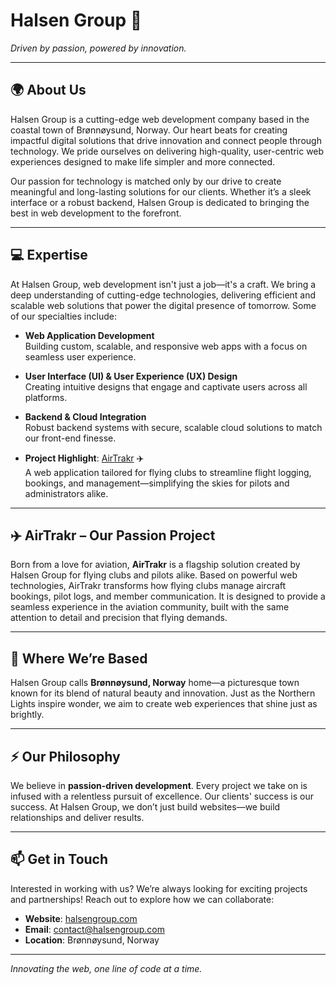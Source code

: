 # Halsen Group 🚀  
*Driven by passion, powered by innovation.*

---

## 🌍 About Us

Halsen Group is a cutting-edge web development company based in the coastal town of Brønnøysund, Norway. Our heart beats for creating impactful digital solutions that drive innovation and connect people through technology. We pride ourselves on delivering high-quality, user-centric web experiences designed to make life simpler and more connected.

Our passion for technology is matched only by our drive to create meaningful and long-lasting solutions for our clients. Whether it’s a sleek interface or a robust backend, Halsen Group is dedicated to bringing the best in web development to the forefront.

---

## 💻 Expertise

At Halsen Group, web development isn't just a job—it's a craft. We bring a deep understanding of cutting-edge technologies, delivering efficient and scalable web solutions that power the digital presence of tomorrow. Some of our specialties include:

- **Web Application Development**  
  Building custom, scalable, and responsive web apps with a focus on seamless user experience.
  
- **User Interface (UI) & User Experience (UX) Design**  
  Creating intuitive designs that engage and captivate users across all platforms.

- **Backend & Cloud Integration**  
  Robust backend systems with secure, scalable cloud solutions to match our front-end finesse.

- **Project Highlight**: [AirTrakr](https://airtrakr.com) ✈️  
  A web application tailored for flying clubs to streamline flight logging, bookings, and management—simplifying the skies for pilots and administrators alike.

---

## ✈️ AirTrakr – Our Passion Project

Born from a love for aviation, **AirTrakr** is a flagship solution created by Halsen Group for flying clubs and pilots alike. Based on powerful web technologies, AirTrakr transforms how flying clubs manage aircraft bookings, pilot logs, and member communication. It is designed to provide a seamless experience in the aviation community, built with the same attention to detail and precision that flying demands.

---

## 📍 Where We’re Based

Halsen Group calls **Brønnøysund, Norway** home—a picturesque town known for its blend of natural beauty and innovation. Just as the Northern Lights inspire wonder, we aim to create web experiences that shine just as brightly.

---

## ⚡ Our Philosophy

We believe in **passion-driven development**. Every project we take on is infused with a relentless pursuit of excellence. Our clients' success is our success. At Halsen Group, we don’t just build websites—we build relationships and deliver results.

---

## 📫 Get in Touch

Interested in working with us? We’re always looking for exciting projects and partnerships! Reach out to explore how we can collaborate:

- **Website**: [halsengroup.com](https://halsengroup.com)  
- **Email**: contact@halsengroup.com  
- **Location**: Brønnøysund, Norway

---

*Innovating the web, one line of code at a time.*
